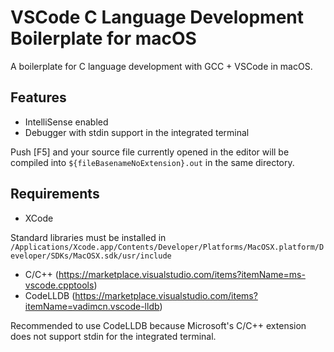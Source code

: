 # VSCode C Language Development Boilerplate for macOS

A boilerplate for C language development with GCC + VSCode in macOS.

## Features
* IntelliSense enabled
* Debugger with stdin support in the integrated terminal

Push [F5] and your source file currently opened in the editor will be compiled into `${fileBasenameNoExtension}.out` in the same directory.

## Requirements
* XCode

Standard libraries must be installed in `/Applications/Xcode.app/Contents/Developer/Platforms/MacOSX.platform/Developer/SDKs/MacOSX.sdk/usr/include`

* C/C++ (https://marketplace.visualstudio.com/items?itemName=ms-vscode.cpptools)
* CodeLLDB (https://marketplace.visualstudio.com/items?itemName=vadimcn.vscode-lldb)

Recommended to use CodeLLDB because Microsoft's C/C++ extension does not support stdin for the integrated terminal.
